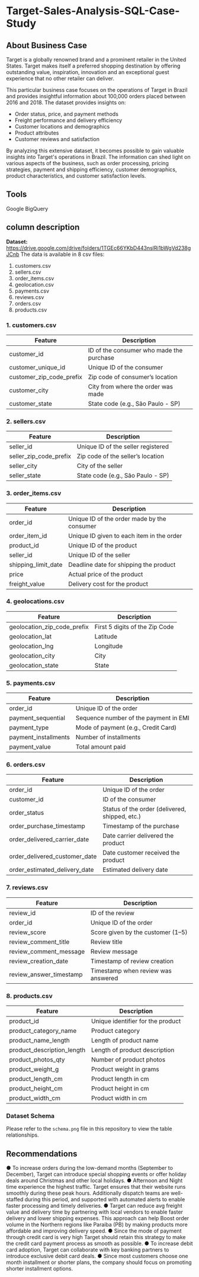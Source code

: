 # Target-Sales-Analysis-SQL-Case-Study

## About Business Case
Target is a globally renowned brand and a prominent retailer in the United States. Target makes itself a preferred shopping destination by offering outstanding value, inspiration, innovation and an exceptional guest experience that no other retailer can deliver.

This particular business case focuses on the operations of Target in Brazil and provides insightful information about 100,000 orders placed between 2016 and 2018. The dataset provides insights on:
- Order status, price, and payment methods
- Freight performance and delivery efficiency
- Customer locations and demographics
- Product attributes
- Customer reviews and satisfaction

By analyzing this extensive dataset, it becomes possible to gain valuable insights into Target's operations in Brazil. The information can shed light on various aspects of the business, such as order processing, pricing strategies, payment and shipping efficiency, customer demographics, product characteristics, and customer satisfaction levels.

## Tools 
Google BigQuery

## column description 
**Dataset:** https://drive.google.com/drive/folders/1TGEc66YKbD443nslRi1bWgVd238gJCnb
The data is available in 8 csv files:

1. customers.csv
2. sellers.csv
3. order_items.csv
4. geolocation.csv
5. payments.csv
6. reviews.csv
7. orders.csv
8. products.csv

### 1. customers.csv
| Feature | Description |
|---------|-------------|
| customer_id | ID of the consumer who made the purchase |
| customer_unique_id | Unique ID of the consumer |
| customer_zip_code_prefix | Zip code of consumer’s location |
| customer_city | City from where the order was made |
| customer_state | State code (e.g., São Paulo - SP) |

### 2. sellers.csv
| Feature | Description |
|---------|-------------|
| seller_id | Unique ID of the seller registered |
| seller_zip_code_prefix | Zip code of the seller’s location |
| seller_city | City of the seller |
| seller_state | State code (e.g., São Paulo - SP) |

### 3. order_items.csv
| Feature | Description |
|---------|-------------|
| order_id | Unique ID of the order made by the consumer |
| order_item_id | Unique ID given to each item in the order |
| product_id | Unique ID of the product |
| seller_id | Unique ID of the seller |
| shipping_limit_date | Deadline date for shipping the product |
| price | Actual price of the product |
| freight_value | Delivery cost for the product |

### 4. geolocations.csv
| Feature | Description |
|---------|-------------|
| geolocation_zip_code_prefix | First 5 digits of the Zip Code |
| geolocation_lat | Latitude |
| geolocation_lng | Longitude |
| geolocation_city | City |
| geolocation_state | State |

### 5. payments.csv
| Feature | Description |
|---------|-------------|
| order_id | Unique ID of the order |
| payment_sequential | Sequence number of the payment in EMI |
| payment_type | Mode of payment (e.g., Credit Card) |
| payment_installments | Number of installments |
| payment_value | Total amount paid |

### 6. orders.csv
| Feature | Description |
|---------|-------------|
| order_id | Unique ID of the order |
| customer_id | ID of the consumer |
| order_status | Status of the order (delivered, shipped, etc.) |
| order_purchase_timestamp | Timestamp of the purchase |
| order_delivered_carrier_date | Date carrier delivered the product |
| order_delivered_customer_date | Date customer received the product |
| order_estimated_delivery_date | Estimated delivery date |

### 7. reviews.csv
| Feature | Description |
|---------|-------------|
| review_id | ID of the review |
| order_id | Unique ID of the order |
| review_score | Score given by the customer (1–5) |
| review_comment_title | Review title |
| review_comment_message | Review message |
| review_creation_date | Timestamp of review creation |
| review_answer_timestamp | Timestamp when review was answered |

### 8. products.csv
| Feature | Description |
|---------|-------------|
| product_id | Unique identifier for the product |
| product_category_name | Product category |
| product_name_length | Length of product name |
| product_description_length | Length of product description |
| product_photos_qty | Number of product photos |
| product_weight_g | Product weight in grams |
| product_length_cm | Product length in cm |
| product_height_cm | Product height in cm |
| product_width_cm | Product width in cm |

### Dataset Schema
Please refer to the `schema.png` file in this repository to view the table relationships.

## Recommendations
● To increase orders during the low-demand months (September to December),
Target can introduce special shopping events or offer holiday deals around
Christmas and other local holidays.
● Afternoon and Night time experience the highest traffic. Target ensures that
their website runs smoothly during these peak hours. Additionally dispatch
teams are well-staffed during this period, and supported with automated alerts to
enable faster processing and timely deliveries.
● Target can reduce avg freight value and delivery time by partnering with local
vendors to enable faster delivery and lower shipping expenses. This approach
can help Boost order volume in the Northern regions like Paraiba (PB) by making
products more affordable and improving delivery speed.
● Since the mode of payment through credit card is very high Target should retain
this strategy to make the credit card payment process as smooth as possible.
● To increase debit card adoption, Target can collaborate with key banking partners
to introduce exclusive debit card deals.
● Since most customers choose one month installment or shorter plans, the
company should focus on promoting shorter installment options.

